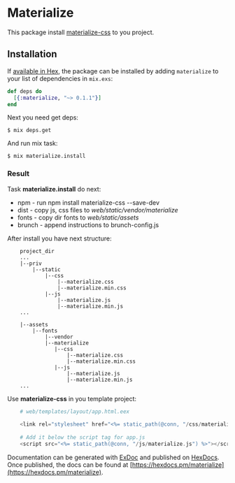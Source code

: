 # Materialize

This package install [materialize-css](http://materializecss.com/getting-started.html) to you project. 

## Installation

If [available in Hex](https://hex.pm/docs/publish), the package can be installed
by adding `materialize` to your list of dependencies in `mix.exs`:

```elixir
def deps do
  [{:materialize, "~> 0.1.1"}]
end
```

Next you need get deps:

```shell
$ mix deps.get
```

And run mix task:

```shell
$ mix materialize.install
```

### Result

Task **materialize.install** do next:

* npm - run npm install materialize-css --save-dev
* dist - copy js, css files to *web/static/vendor/materialize*
* fonts  - copy dir fonts to *web/static/assets*
* brunch - append instructions to brunch-config.js

After install you have next structure:

		project_dir
		...
		|--priv
		    |--static
		        |--css
		            |--materialize.css
		            |--materialize.min.css
		        |--js
		            |--materialize.js
		            |--materialize.min.js
		...
		
		|--assets
		    |--fonts
			    |--vendor
				|--materialize
				   |--css
				       |--materialize.css
				       |--materialize.min.css
				   |--js
				       |--materialize.js
				       |--materialize.min.js
		...
		
Use **materialize-css** in you template project:
 
```Elixir
	# web/templates/layout/app.html.eex
	
	<link rel="stylesheet" href="<%= static_path(@conn, "/css/materialize.css") %>">
	
	# Add it below the script tag for app.js
	<script src="<%= static_path(@conn, "/js/materialize.js") %>"></script>
```

Documentation can be generated with [ExDoc](https://github.com/elixir-lang/ex_doc)
and published on [HexDocs](https://hexdocs.pm). Once published, the docs can
be found at [https://hexdocs.pm/materialize](https://hexdocs.pm/materialize).

